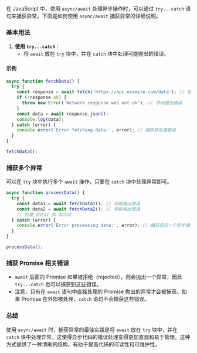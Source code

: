 在 JavaScript 中，使用 `async/await` 处理异步操作时，可以通过 `try...catch` 语句来捕获异常。下面是如何使用 `async/await` 捕获异常的详细说明。

### 基本用法

1. **使用 `try...catch`**：
   - 将 `await` 放在 `try` 块中，并在 `catch` 块中处理可能抛出的错误。

#### 示例

```javascript
async function fetchData() {
  try {
    const response = await fetch('https://api.example.com/data'); // 假设这个请求可能会失败
    if (!response.ok) {
      throw new Error('Network response was not ok'); // 手动抛出错误
    }
    const data = await response.json();
    console.log(data);
  } catch (error) {
    console.error('Error fetching data:', error); // 捕获并处理错误
  }
}

fetchData();
```

### 捕获多个异常

可以在 `try` 块中执行多个 `await` 操作，只要在 `catch` 块中处理异常即可。

```javascript
async function processData() {
  try {
    const data1 = await fetchData1(); // 可能抛出错误
    const data2 = await fetchData2(); // 可能抛出错误
    // 处理 data1 和 data2
  } catch (error) {
    console.error('Error processing data:', error); // 捕获任何一个异步操作的错误
  }
}

processData();
```

### 捕获 Promise 相关错误

- `await` 后面的 Promise 如果被拒绝（rejected），则会抛出一个异常，因此 `try...catch` 也可以捕获到这些错误。
- 注意，只有在 `await` 语句中直接处理的 Promise 抛出的异常才会被捕获。如果 Promise 在外部被处理，`catch` 语句不会捕获这些错误。

### 总结

使用 `async/await` 时，捕获异常的最佳实践是将 `await` 放在 `try` 块中，并在 `catch` 块中处理异常。这使得异步代码的错误处理变得更加直观和易于管理。这种方式提供了一种清晰的结构，有助于提高代码的可读性和可维护性。
